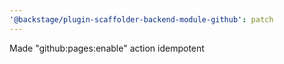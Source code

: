 ```yaml
---
'@backstage/plugin-scaffolder-backend-module-github': patch
---
```


Made "github:pages:enable" action idempotent
